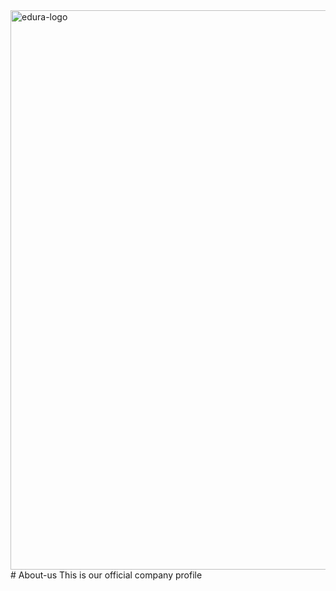 <img width="895" alt="edura-logo" src="https://user-images.githubusercontent.com/33707645/229292203-017a6a55-f402-4bdb-8461-0836b1db801c.png">
# About-us
This is our official company profile
